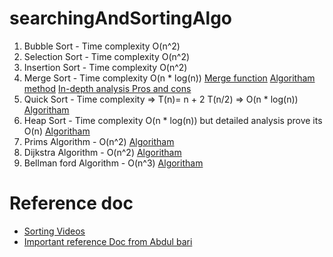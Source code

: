 # searchingAndSortingAlgo
  1. Bubble Sort - Time complexity O(n^2)
  2. Selection Sort - Time complexity O(n^2)
  3. Insertion Sort - Time complexity O(n^2)
  4. Merge Sort - Time complexity O(n * log(n))
     [Merge function](https://youtu.be/6pV2IF0fgKY?si=WDmSKdLPLSwg5K7K)
     [Algoritham method](https://youtu.be/mB5HXBb_HY8?si=zYFz2iyhuwN8PIvs)
     [In-depth analysis Pros and cons](https://youtu.be/ak-pz7tS5DE?si=Kkwm1jPgR9sX6Dhx)
  5. Quick Sort - Time complexity => T(n)= n + 2 T(n/2) => O(n * log(n))
     [Algoritham](https://youtu.be/7h1s2SojIRw?si=iGHfe2Tr1ZFtu10S)
  6. Heap Sort - Time complexity O(n * log(n)) but detailed analysis prove its O(n)
     [Algoritham](https://youtu.be/HqPJF2L5h9U?si=4ZIicRGfcG95P4qT)
  7. Prims Algorithm - O(n^2)
     [Algoritham](https://youtu.be/4ZlRH0eK-qQ?si=Bkf-AVFQAPVt_PqY)
  8. Dijkstra Algorithm - O(n^2)
     [Algoritham](https://youtu.be/XB4MIexjvY0?si=wL4VBb1qo-NKSyyQ)
  9. Bellman ford Algorithm - O(n^3)
     [Algoritham](https://youtu.be/FtN3BYH2Zes?si=Ox-T9G1eR8CHJC77)

# Reference doc
* [Sorting Videos](https://www.youtube.com/playlist?list=PLjuNEWpkTZauDAstircLx0B-tsERPsjtT)
* [Important reference Doc from Abdul bari](https://youtube.com/playlist?list=PLDN4rrl48XKpZkf03iYFl-O29szjTrs_O&si=2HK5tU1MMelL9kUL)


